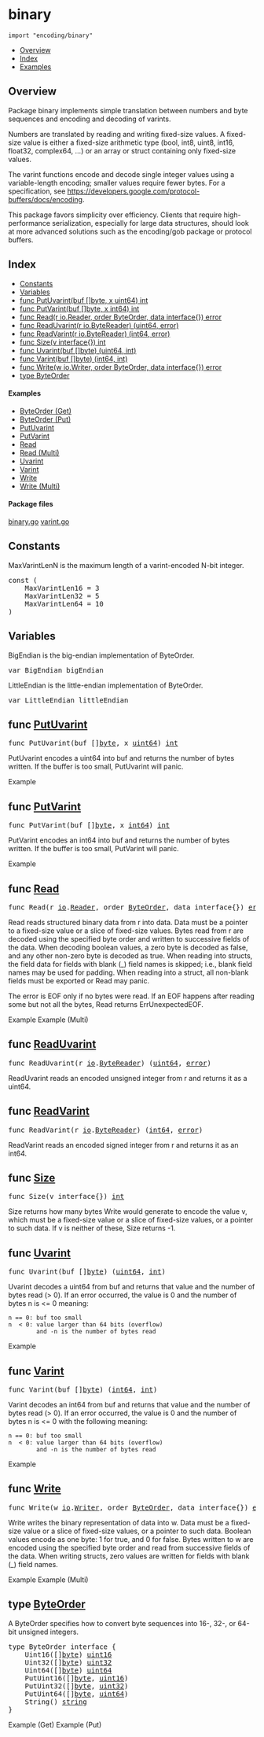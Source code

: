 

# binary
`import "encoding/binary"`

* [Overview](#pkg-overview)
* [Index](#pkg-index)
* [Examples](#pkg-examples)

## <a id="pkg-overview">Overview</a>
Package binary implements simple translation between numbers and byte
sequences and encoding and decoding of varints.

Numbers are translated by reading and writing fixed-size values.
A fixed-size value is either a fixed-size arithmetic
type (bool, int8, uint8, int16, float32, complex64, ...)
or an array or struct containing only fixed-size values.

The varint functions encode and decode single integer values using
a variable-length encoding; smaller values require fewer bytes.
For a specification, see
<a href="https://developers.google.com/protocol-buffers/docs/encoding">https://developers.google.com/protocol-buffers/docs/encoding</a>.

This package favors simplicity over efficiency. Clients that require
high-performance serialization, especially for large data structures,
should look at more advanced solutions such as the encoding/gob
package or protocol buffers.




## <a id="pkg-index">Index</a>
* [Constants](#pkg-constants)
* [Variables](#pkg-variables)
* [func PutUvarint(buf []byte, x uint64) int](#PutUvarint)
* [func PutVarint(buf []byte, x int64) int](#PutVarint)
* [func Read(r io.Reader, order ByteOrder, data interface{}) error](#Read)
* [func ReadUvarint(r io.ByteReader) (uint64, error)](#ReadUvarint)
* [func ReadVarint(r io.ByteReader) (int64, error)](#ReadVarint)
* [func Size(v interface{}) int](#Size)
* [func Uvarint(buf []byte) (uint64, int)](#Uvarint)
* [func Varint(buf []byte) (int64, int)](#Varint)
* [func Write(w io.Writer, order ByteOrder, data interface{}) error](#Write)
* [type ByteOrder](#ByteOrder)


#### <a id="pkg-examples">Examples</a>
* [ByteOrder (Get)](#example_ByteOrder_get)
* [ByteOrder (Put)](#example_ByteOrder_put)
* [PutUvarint](#example_PutUvarint)
* [PutVarint](#example_PutVarint)
* [Read](#example_Read)
* [Read (Multi)](#example_Read_multi)
* [Uvarint](#example_Uvarint)
* [Varint](#example_Varint)
* [Write](#example_Write)
* [Write (Multi)](#example_Write_multi)


#### <a id="pkg-files">Package files</a>
[binary.go](https://golang.org/src/encoding/binary/binary.go) [varint.go](https://golang.org/src/encoding/binary/varint.go) 


## <a id="pkg-constants">Constants</a>
MaxVarintLenN is the maximum length of a varint-encoded N-bit integer.


<pre>const (
    <span id="MaxVarintLen16">MaxVarintLen16</span> = 3
    <span id="MaxVarintLen32">MaxVarintLen32</span> = 5
    <span id="MaxVarintLen64">MaxVarintLen64</span> = 10
)</pre>

## <a id="pkg-variables">Variables</a>
BigEndian is the big-endian implementation of ByteOrder.


<pre>var <span id="BigEndian">BigEndian</span> bigEndian</pre>LittleEndian is the little-endian implementation of ByteOrder.


<pre>var <span id="LittleEndian">LittleEndian</span> littleEndian</pre>

## <a id="PutUvarint">func</a> [PutUvarint](https://golang.org/src/encoding/binary/varint.go?s=1611:1652#L31)
<pre>func PutUvarint(buf []<a href="/pkg/builtin/#byte">byte</a>, x <a href="/pkg/builtin/#uint64">uint64</a>) <a href="/pkg/builtin/#int">int</a></pre>
PutUvarint encodes a uint64 into buf and returns the number of bytes written.
If the buffer is too small, PutUvarint will panic.


<a id="example_PutUvarint">Example</a>

## <a id="PutVarint">func</a> [PutVarint](https://golang.org/src/encoding/binary/varint.go?s=2477:2516#L68)
<pre>func PutVarint(buf []<a href="/pkg/builtin/#byte">byte</a>, x <a href="/pkg/builtin/#int64">int64</a>) <a href="/pkg/builtin/#int">int</a></pre>
PutVarint encodes an int64 into buf and returns the number of bytes written.
If the buffer is too small, PutVarint will panic.


<a id="example_PutVarint">Example</a>

## <a id="Read">func</a> [Read](https://golang.org/src/encoding/binary/binary.go?s=5180:5243#L151)
<pre>func Read(r <a href="/pkg/io/">io</a>.<a href="/pkg/io/#Reader">Reader</a>, order <a href="#ByteOrder">ByteOrder</a>, data interface{}) <a href="/pkg/builtin/#error">error</a></pre>
Read reads structured binary data from r into data.
Data must be a pointer to a fixed-size value or a slice
of fixed-size values.
Bytes read from r are decoded using the specified byte order
and written to successive fields of the data.
When decoding boolean values, a zero byte is decoded as false, and
any other non-zero byte is decoded as true.
When reading into structs, the field data for fields with
blank (_) field names is skipped; i.e., blank field names
may be used for padding.
When reading into a struct, all non-blank fields must be exported
or Read may panic.

The error is EOF only if no bytes were read.
If an EOF happens after reading some but not all the bytes,
Read returns ErrUnexpectedEOF.


<a id="example_Read">Example</a>
<a id="example_Read_multi">Example (Multi)</a>

## <a id="ReadUvarint">func</a> [ReadUvarint](https://golang.org/src/encoding/binary/varint.go?s=3248:3297#L96)
<pre>func ReadUvarint(r <a href="/pkg/io/">io</a>.<a href="/pkg/io/#ByteReader">ByteReader</a>) (<a href="/pkg/builtin/#uint64">uint64</a>, <a href="/pkg/builtin/#error">error</a>)</pre>
ReadUvarint reads an encoded unsigned integer from r and returns it as a uint64.



## <a id="ReadVarint">func</a> [ReadVarint](https://golang.org/src/encoding/binary/varint.go?s=3647:3694#L116)
<pre>func ReadVarint(r <a href="/pkg/io/">io</a>.<a href="/pkg/io/#ByteReader">ByteReader</a>) (<a href="/pkg/builtin/#int64">int64</a>, <a href="/pkg/builtin/#error">error</a>)</pre>
ReadVarint reads an encoded signed integer from r and returns it as an int64.



## <a id="Size">func</a> [Size](https://golang.org/src/encoding/binary/binary.go?s=9811:9839#L352)
<pre>func Size(v interface{}) <a href="/pkg/builtin/#int">int</a></pre>
Size returns how many bytes Write would generate to encode the value v, which
must be a fixed-size value or a slice of fixed-size values, or a pointer to such data.
If v is neither of these, Size returns -1.



## <a id="Uvarint">func</a> [Uvarint](https://golang.org/src/encoding/binary/varint.go?s=2070:2108#L50)
<pre>func Uvarint(buf []<a href="/pkg/builtin/#byte">byte</a>) (<a href="/pkg/builtin/#uint64">uint64</a>, <a href="/pkg/builtin/#int">int</a>)</pre>
Uvarint decodes a uint64 from buf and returns that value and the
number of bytes read (> 0). If an error occurred, the value is 0
and the number of bytes n is <= 0 meaning:


	n == 0: buf too small
	n  < 0: value larger than 64 bits (overflow)
	        and -n is the number of bytes read


<a id="example_Uvarint">Example</a>

## <a id="Varint">func</a> [Varint](https://golang.org/src/encoding/binary/varint.go?s=2926:2962#L84)
<pre>func Varint(buf []<a href="/pkg/builtin/#byte">byte</a>) (<a href="/pkg/builtin/#int64">int64</a>, <a href="/pkg/builtin/#int">int</a>)</pre>
Varint decodes an int64 from buf and returns that value and the
number of bytes read (> 0). If an error occurred, the value is 0
and the number of bytes n is <= 0 with the following meaning:


	n == 0: buf too small
	n  < 0: value larger than 64 bits (overflow)
	        and -n is the number of bytes read


<a id="example_Varint">Example</a>

## <a id="Write">func</a> [Write](https://golang.org/src/encoding/binary/binary.go?s=7469:7533#L244)
<pre>func Write(w <a href="/pkg/io/">io</a>.<a href="/pkg/io/#Writer">Writer</a>, order <a href="#ByteOrder">ByteOrder</a>, data interface{}) <a href="/pkg/builtin/#error">error</a></pre>
Write writes the binary representation of data into w.
Data must be a fixed-size value or a slice of fixed-size
values, or a pointer to such data.
Boolean values encode as one byte: 1 for true, and 0 for false.
Bytes written to w are encoded using the specified byte order
and read from successive fields of the data.
When writing structs, zero values are written for fields
with blank (_) field names.


<a id="example_Write">Example</a>
<a id="example_Write_multi">Example (Multi)</a>



## <a id="ByteOrder">type</a> [ByteOrder](https://golang.org/src/encoding/binary/binary.go?s=1176:1371#L23)
A ByteOrder specifies how to convert byte sequences into
16-, 32-, or 64-bit unsigned integers.


<pre>type ByteOrder interface {
    Uint16([]<a href="/pkg/builtin/#byte">byte</a>) <a href="/pkg/builtin/#uint16">uint16</a>
    Uint32([]<a href="/pkg/builtin/#byte">byte</a>) <a href="/pkg/builtin/#uint32">uint32</a>
    Uint64([]<a href="/pkg/builtin/#byte">byte</a>) <a href="/pkg/builtin/#uint64">uint64</a>
    PutUint16([]<a href="/pkg/builtin/#byte">byte</a>, <a href="/pkg/builtin/#uint16">uint16</a>)
    PutUint32([]<a href="/pkg/builtin/#byte">byte</a>, <a href="/pkg/builtin/#uint32">uint32</a>)
    PutUint64([]<a href="/pkg/builtin/#byte">byte</a>, <a href="/pkg/builtin/#uint64">uint64</a>)
    String() <a href="/pkg/builtin/#string">string</a>
}</pre>





<a id="example_ByteOrder_get">Example (Get)</a>
<a id="example_ByteOrder_put">Example (Put)</a>










